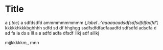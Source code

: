 # Title
a
*(.toc)*
a sdfdsdfd  ammmmmmmmmm
*(,label .:'aaaaaaadsdfsdfsdfdfadfd')*
kkkkkhkkkbghhhh sdfd sd df 
<word-count></word-count>
<editable-list></editable-list>
hhghgg 
  ssdfsdfdfadfaaadfd 
  sdfsdfd adsdfa d ad fa ia ds a lll a a adfd adfa dfsdf lllkj adf alllkj
    <p is="word-count">mjjkkkkkm,, mnn</p>